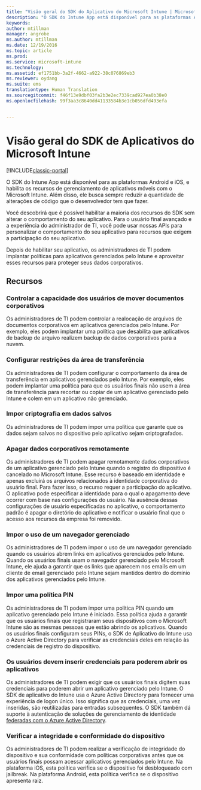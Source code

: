 ```yaml
---
title: "Visão geral do SDK do Aplicativo do Microsoft Intune | Microsoft Docs"
description: "O SDK do Intune App está disponível para as plataformas Android e iOS, e habilita os recursos de gerenciamento de aplicativos móveis com o Microsoft Intune."
keywords: 
author: mtillman
manager: angrobe
ms.author: mtillman
ms.date: 12/19/2016
ms.topic: article
ms.prod: 
ms.service: microsoft-intune
ms.technology: 
ms.assetid: ef1751bb-3a2f-4662-a922-38c076869eb3
ms.reviewer: oydang
ms.suite: ems
translationtype: Human Translation
ms.sourcegitcommit: f46f13e9dbf03fa2b3e2ec7339cad927ea0b38e0
ms.openlocfilehash: 99f3aa3c8640dd41133584b3e1cb056dfd493efa


---
```


# <a name="overview-of-the-microsoft-intune-app-sdk"></a>Visão geral do SDK de Aplicativos do Microsoft Intune

[!INCLUDE[classic-portal](../includes/classic-portal.md)]

O SDK do Intune App está disponível para as plataformas Android e iOS, e habilita os recursos de gerenciamento de aplicativos móveis com o Microsoft Intune. Além disso, ele busca sempre reduzir a quantidade de alterações de código que o desenvolvedor tem que fazer.

Você descobrirá que é possível habilitar a maioria dos recursos do SDK sem alterar o comportamento do seu aplicativo. Para o usuário final avançado e a experiência do administrador de TI, você pode usar nossas APIs para personalizar o comportamento do seu aplicativo para recursos que exigem a participação do seu aplicativo.

Depois de habilitar seu aplicativo, os administradores de TI podem implantar políticas para aplicativos gerenciados pelo Intune e aproveitar esses recursos para proteger seus dados corporativos.

## <a name="features"></a>Recursos
### <a name="control-users-ability-to-move-corporate-documents"></a>Controlar a capacidade dos usuários de mover documentos corporativos
Os administradores de TI podem controlar a realocação de arquivos de documentos corporativos em aplicativos gerenciados pelo Intune. Por exemplo, eles podem implantar uma política que desabilita que aplicativos de backup de arquivo realizem backup de dados corporativos para a nuvem.  

### <a name="configure-clipboard-restrictions"></a>Configurar restrições da área de transferência
Os administradores de TI podem configurar o comportamento da área de transferência em aplicativos gerenciados pelo Intune. Por exemplo, eles podem implantar uma política para que os usuários finais não usem a área de transferência para recortar ou copiar de um aplicativo gerenciado pelo Intune e colem em um aplicativo não gerenciado.

### <a name="enforce-encryption-on-saved-data"></a>Impor criptografia em dados salvos
Os administradores de TI podem impor uma política que garante que os dados sejam salvos no dispositivo pelo aplicativo sejam criptografados.

### <a name="remotely-wipe-corporate-data"></a>Apagar dados corporativos remotamente
Os administradores de TI podem apagar remotamente dados corporativos de um aplicativo gerenciado pelo Intune quando o registro do dispositivo é cancelado no Microsoft Intune. Esse recurso é baseado em identidade e apenas excluirá os arquivos relacionados à identidade corporativa do usuário final. Para fazer isso, o recurso requer a participação do aplicativo. O aplicativo pode especificar a identidade para o qual o apagamento deve ocorrer com base nas configurações do usuário. Na ausência dessas configurações de usuário especificadas no aplicativo, o comportamento padrão é apagar o diretório do aplicativo e notificar o usuário final que o acesso aos recursos da empresa foi removido.

### <a name="enforce-the-use-of-a-managed-browser"></a>Impor o uso de um navegador gerenciado
Os administradores de TI podem impor o uso de um navegador gerenciado quando os usuários abrem links em aplicativos gerenciados pelo Intune. Quando os usuários finais usam o navegador gerenciado pelo Microsoft Intune, ele ajuda a garantir que os links que aparecem nos emails em um cliente de email gerenciado pelo Intune sejam mantidos dentro do domínio dos aplicativos gerenciados pelo Intune.

### <a name="enforce-a-pin-policy"></a>Impor uma política PIN
Os administradores de TI podem impor uma política PIN quando um aplicativo gerenciado pelo Intune é iniciado. Essa política ajuda a garantir que os usuários finais que registraram seus dispositivos com o Microsoft Intune são as mesmas pessoas que estão abrindo os aplicativos. Quando os usuários finais configuram seus PINs, o SDK de Aplicativo do Intune usa o Azure Active Directory para verificar as credenciais deles em relação às credenciais de registro do dispositivo.

### <a name="require-users-to-enter-credentials-before-they-can-start-apps"></a>Os usuários devem inserir credenciais para poderem abrir os aplicativos
Os administradores de TI podem exigir que os usuários finais digitem suas credenciais para poderem abrir um aplicativo gerenciado pelo Intune. O SDK de aplicativo do Intune usa o Azure Active Directory para fornecer uma experiência de logon único. Isso significa que as credenciais, uma vez inseridas, são reutilizadas para entradas subsequentes. O SDK também dá suporte à autenticação de soluções de gerenciamento de identidade [federadas com o Azure Active Directory](/active-directory/active-directory-aadconnect-federation-compatibility).

### <a name="check-device-health-and-compliance"></a>Verificar a integridade e conformidade do dispositivo
Os administradores de TI podem realizar a verificação de integridade do dispositivo e sua conformidade com políticas corporativas antes que os usuários finais possam acessar aplicativos gerenciados pelo Intune. Na plataforma iOS, esta política verifica se o dispositivo foi desbloqueado com jailbreak. Na plataforma Android, esta política verifica se o dispositivo apresenta raiz.  



<!--HONumber=Dec16_HO3-->


